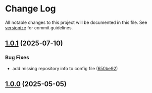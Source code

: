# Change Log

All notable changes to this project will be documented in this file. See [versionize](https://github.com/versionize/versionize) for commit guidelines.

<a name="1.0.1"></a>
## [1.0.1](https://www.github.com/OpenCommissioning/OC_Assistant_RecordData/releases/tag/v1.0.1) (2025-07-10)

### Bug Fixes

* add missing repository info to config file ([650be92](https://www.github.com/OpenCommissioning/OC_Assistant_RecordData/commit/650be922171c2b3bfee77e95fea46a5cb74972fd))

<a name="1.0.0"></a>
## [1.0.0](https://www.github.com/OpenCommissioning/OC_Assistant_RecordData/releases/tag/v1.0.0) (2025-05-05)


